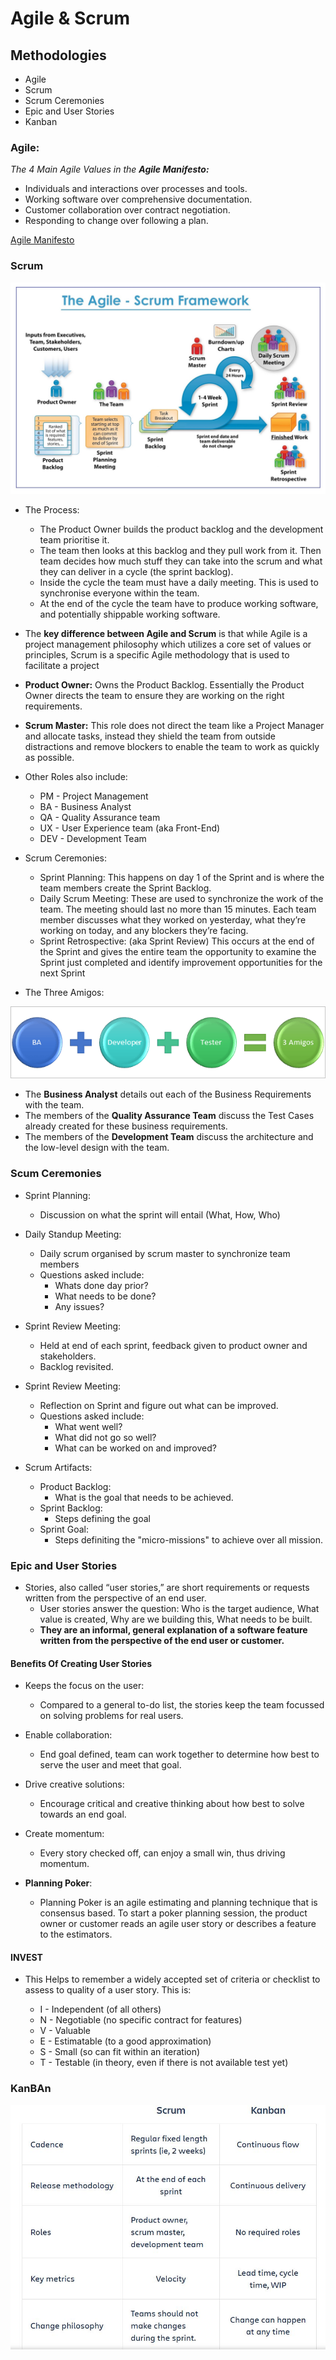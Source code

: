 # Agile & Scrum

## Methodologies

- Agile
- Scrum
- Scrum Ceremonies
- Epic and User Stories
- Kanban

### Agile:

_The 4 Main Agile Values in the **Agile Manifesto:**_

- Individuals and interactions over processes and tools.
- Working software over comprehensive documentation.
- Customer collaboration over contract negotiation.
- Responding to change over following a plan.

[Agile Manifesto](https://agilemanifesto.org/)

### Scrum

![Scrum framework](images/iterative.jpg)

- The Process: 
	- The Product Owner builds the product backlog and the development team prioritise it.
	- The team then looks at this backlog and they pull work from it. Then team decides how much stuff they can take into the scrum and what they can deliver in a cycle (the sprint backlog).
	- Inside the cycle the team must have a daily meeting. This is used to synchronise everyone within the team.
	- At the end of the cycle the team have to produce working software, and potentially shippable working software.

- The **key difference between Agile and Scrum** is that while Agile is a project management philosophy which utilizes a core set of values or principles, Scrum is a specific Agile methodology that is used to facilitate a project

- **Product Owner:** Owns the Product Backlog. Essentially the Product Owner directs the team to ensure they are working on the right requirements.

- **Scrum Master:** This role does not direct the team like a Project Manager and allocate tasks, instead they shield the team from outside distractions and remove blockers to enable the team to work as quickly as possible.

- Other Roles also include:
	- PM - Project Management
	- BA - Business Analyst
	- QA - Quality Assurance team
	- UX - User Experience team (aka Front-End)
	- DEV - Development Team

- Scrum Ceremonies:

	- Sprint Planning: This happens on day 1 of the Sprint and is where the team members create the Sprint Backlog.
	- Daily Scrum Meeting: These are used to synchronize the work of the team. The meeting should last no more than 15 minutes. Each team member discusses what they worked on yesterday, what they’re working on today, and any blockers they’re facing.
	- Sprint Retrospective: (aka Sprint Review) This occurs at the end of the Sprint and gives the entire team the opportunity to examine the Sprint just completed and identify improvement opportunities for the next Sprint

- The Three Amigos:

![The-3-amigos](images/3amigos.png)

- The **Business Analyst** details out each of the Business Requirements with the team.
- The members of the **Quality Assurance Team** discuss the Test Cases already created for these business requirements.
- The members of the **Development Team** discuss the architecture and the low-level design with the team.

### Scum Ceremonies

- Sprint Planning: 
	- Discussion on what the sprint will entail (What, How, Who)
 
- Daily Standup Meeting: 
	-   Daily scrum organised by scrum master to synchronize team members
	- Questions asked include:
		- Whats done day prior?
		- What needs to be done? 
		- Any issues?

- Sprint Review Meeting:
	- Held at end of each sprint, feedback given to product owner and stakeholders.
	- Backlog revisited.

- Sprint Review Meeting: 
	- Reflection on Sprint and figure out what can be improved.
	- Questions asked include:
		- What went well?
		- What did not go so well?
		- What can be worked on and improved?

- Scrum Artifacts: 
	- Product Backlog:
		- What is the goal that needs to be achieved.
	- Sprint Backlog:
		- Steps defining the goal
	- Sprint Goal:
		- Steps definiting the "micro-missions" to achieve over all mission.

### Epic and User Stories

- Stories, also called “user stories,” are short requirements or requests written from the perspective of an end user.
	- User stories answer the question: Who is the target audience, What value is created, Why are we building this, What needs to be built. 
	- **They are an informal, general explanation of a software feature written from the perspective of the end user or customer.**

#### Benefits Of Creating User Stories

- Keeps the focus on the user:
	- Compared to a general to-do list, the stories keep the team focussed on solving problems for real users.
- Enable collaboration:
	- End goal defined, team can work together to determine how best to serve the user and meet that goal.
- Drive creative solutions:
	- Encourage critical and creative thinking about how best to solve towards an end goal.
- Create momentum:
	- Every story checked off, can enjoy a small win, thus driving momentum.

- **Planning Poker**:
	- Planning Poker is an agile estimating and planning technique that is consensus based. To start a poker planning session, the product owner or customer reads an agile user story or describes a feature to the estimators.

#### INVEST

-  This Helps to remember a widely accepted set of criteria or checklist to assess to quality of a user story. This is:

	- I - Independent (of all others)
	- N - Negotiable (no specific contract for features)
	- V - Valuable
	- E - Estimatable (to a good approximation)
	- S - Small (so can fit within an iteration)
	- T - Testable (in theory, even if there is not available test yet)

### KanBAn

![kanban](images/kanban.JPG)
